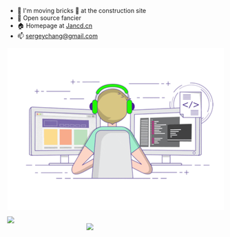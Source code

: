 - 🔭 I'm moving bricks 🧱 at the construction site
- 🌱 Open source fancier
- 🏠 Homepage at [Jancd.cn](https://www.jancd.cn/)
- 📫 sergeychang@gmail.com

<p align="center">

<img align="center" src="https://github.com/Jancd/Jancd/raw/master/developer.gif"/>

<br>

<p align="center">
<img align="left" src="https://github-readme-stats.vercel.app/api?username=Jancd&show_icons=true&icon_color=805AD5&text_color=718096&bg_color=ffffff&hide_title=true" width="450"/>

<img align="right" src="https://github-readme-stats.vercel.app/api/top-langs/?username=jancd&layout=compact" width="320"/>
</p>

</p>
